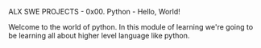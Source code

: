 ALX SWE PROJECTS - 0x00. Python - Hello, World!

Welcome to the world of python.
In this module of learning we're going to be learning all about higher
level language like python.
